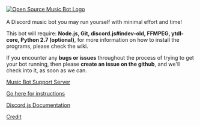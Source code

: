 [![Open Source Music Bot Logo](https://cdn.discordapp.com/attachments/211274061794377729/224402276687675393/OS-MB-Github-Transparent.svg)](https://github.com/developerCodex/musicbot)
<br />
<br />
A Discord music bot you may run yourself with minimal effort and time!

This bot will require: **Node.js, Git, discord.js#indev-old, FFMPEG, ytdl-core, Python 2.7 (optional)**, for more information on how to install the programs, please check the wiki.

If you encounter any **bugs or issues** throughout the process of trying to get your bot running, then please **create an issue on the github**, and we'll check into it, as soon as we can. 

[Music Bot Support Server](https://discord.gg/CVyVgap)

[Go here for instructions](https://github.com/developerCodex/musicbot/wiki/Installation)

[Discord.js Documentation](http://discordjs.readthedocs.io/en/8.1.0/index.html)

[Credit](https://github.com/developerCodex/musicbot/wiki/Credit)
